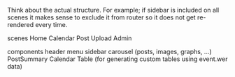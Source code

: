 Think about the actual structure. For example; if sidebar is included on all 
scenes it makes sense to exclude it from router so it does not get re-rendered
every time.

scenes
    Home
    Calendar
    Post
    Upload
    Admin
    
components
    header
    menu
    sidebar
    carousel (posts, images, graphs, ...)
    PostSummary
    Calendar
    Table (for generating custom tables using event.wer data)
    